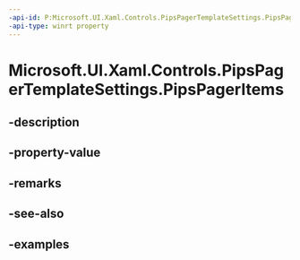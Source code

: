 ```yaml
---
-api-id: P:Microsoft.UI.Xaml.Controls.PipsPagerTemplateSettings.PipsPagerItems
-api-type: winrt property
---
```


# Microsoft.UI.Xaml.Controls.PipsPagerTemplateSettings.PipsPagerItems

<!--
public System.Collections.Generic.IList<int> PipsPagerItems { get; }
-->


## -description

## -property-value

## -remarks

## -see-also

## -examples


